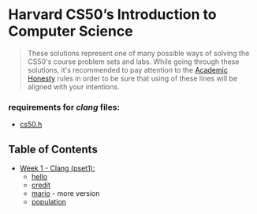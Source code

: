 # Harvard CS50’s Introduction to Computer Science


> These solutions represent one of many possible ways of solving the CS50's course problem sets and labs. While going through these solutions, it's recommended to pay attention to the [Academic Honesty](https://cs50.harvard.edu/x/2022/honesty/) rules in order to be sure that using of these lines will be aligned with your intentions.

### requirements for _clang_ files:
- [cs50.h](https://github.com/cs50/libcs50)

## Table of Contents

- [Week 1 - Clang (pset1):](/week1)
  * [hello](/week1/hello)
  * [credit](/week1/credit)
  * [mario](/week1/mario) - more version
  * [population](/week1/population)


